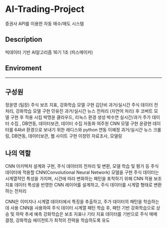 # AI-Trading-Project
증권사 API를 이용한 자동 매수/매도 시스템

## Description
빅데이터 기반 AI알고리즘 16기 1조 (피스메이커)

## Enviroment
----

## 구성원

정윤영 (팀장) 주식 보조 지표, 강화학습 모델 구현
김단비 과거/실시간 주식 데이터 전처리, 강화학습 모델 구현
민유진 과거/실시간 뉴스 전처리 (자연어 처리) 후 코버트 모델 구현 후 적용 시킴
박명윤 클라우드, 리눅스 환경 생성
박수연 실시간/과거 주가 데이터 수집 , DB연동, 데이터보관, 데이터 수집 자동화
여주원 CNN 모델 구현
윤광현 데이터를 64bit 환경으로 보내기 위한 레디스와 python 연동
이예정 과거/실시간 뉴스 크롤링, DB연동, 데이터보관, 웹 사이트 구현
이창민 자료조사, 모델링

## 나의 역할
CNN 아키텍처 설계와 구현, 주식 데이터의 전처리 및 변환, 모델 학습 및 평가 등
주식 데이터에 적용할 CNN(Convolutional Neural Network) 모델을 구현
주식 데이터는 시계열적인 특성을 가지며, 시간에 따라 변화하는 패턴을 포착하기 위해 CNN 적용
보조 지표 데이터 특성을 반영한 CNN 레이어를 설계하고, 주식 데이터를 시계열 형태로 변환하는 전처리

CNN은 이미지나 시계열 데이터에서 특징을 추출하고, 주가 데이터의 패턴을 학습하는 데 사용
CNN을 사용하여 주식 데이터 시계열 패턴 학습 후, 패턴 기반 강화학습으로 상승 및 하락 추세 예측
강화학습은 보조 지표나 기타 지표 데이터를 기반으로 주식 매매 결정, 강화학습 에이전트가 최적의 전략을 학습하도록 유도




